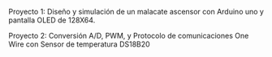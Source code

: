 Proyecto 1:
Diseño y simulación de un malacate ascensor con Arduino uno y pantalla OLED de 128X64.

Proyecto 2:
Conversión A/D, PWM, y Protocolo de comunicaciones One Wire con Sensor de temperatura DS18B20
